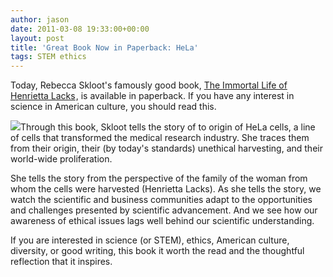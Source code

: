 ```yaml
---
author: jason
date: 2011-03-08 19:33:00+00:00
layout: post
title: 'Great Book Now in Paperback: HeLa'
tags: STEM ethics
---
```


Today, Rebecca Skloot's famously good book, <a href="http://www.amazon.com/gp/product/1400052181?ie=UTF8&amp;tag=theback0bc-20&amp;linkCode=as2&amp;camp=1789&amp;creative=9325&amp;creativeASIN=1400052181">The Immortal Life of Henrietta Lacks</a><img src="http://www.assoc-amazon.com/e/ir?t=theback0bc-20&amp;l=as2&amp;o=1&amp;a=1400052181" border="0" height="1" alt="" style="border: none !important; margin: 0px !important;" width="1" />, is available in paperback.  If you have any interest in science in American culture, you should read this.

![](http://ecx.images-amazon.com/images/I/51NuAdiFXdL._AA115_.jpg)Through this book, Skloot tells the story of to origin of HeLa cells, a line of cells that transformed the medical research industry.  She traces them from their origin, their (by today's standards) unethical harvesting, and their world-wide proliferation.

She tells the story from the perspective of the family of the woman from whom the cells were harvested (Henrietta Lacks).  As she tells the story, we watch the scientific and business communities adapt to the opportunities and challenges presented by scientific advancement.  And we see how our awareness of ethical issues lags well behind our scientific understanding.

If you are interested in science (or STEM), ethics, American culture, diversity, or good writing, this book it worth the read and the thoughtful reflection that it inspires.
